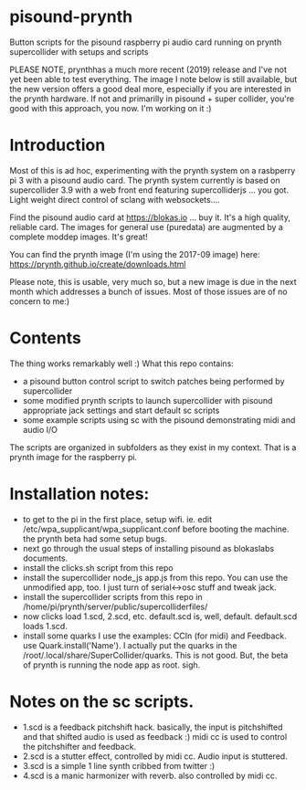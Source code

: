 # pisound-prynth

Button scripts for the pisound raspberry pi audio card running on prynth supercollider with setups and scripts

PLEASE NOTE, prynthhas a much more recent (2019) release and I've not yet been able to test everything. The image I note below is still available, but the new version offers a good deal more, especially if you are interested in the prynth hardware. If not and primarilly in pisound + super collider, you're good with this approach, you now. I'm working on it :)

# Introduction

Most of this is ad hoc, experimenting with the prynth system on a rasbperry pi 3 with a pisound audio card. The prynth system currently is based on supercollider 3.9 with a web front end featuring supercolliderjs ... you got. Light weight direct control of sclang with websockets.... 

Find the pisound audio card at https://blokas.io ... buy it. It's a high quality, reliable card. The images for general use (puredata) are augmented by a complete moddep images. It's great! 

You can find the prynth image (I'm using the 2017-09 image) here:
https://prynth.github.io/create/downloads.html

Please note, this is usable, very much so, but a new image is due in the next month which addresses a bunch of issues. Most of those issues are of no concern to me:)

# Contents
The thing works remarkably well :) What this repo contains:

- a pisound button control script to switch patches being performed by supercollider
- some modified prynth scripts to launch supercollider with pisound appropriate jack settings and start default sc scripts
- some example scripts using sc with the pisound demonstrating midi and audio I/O

The scripts are organized in subfolders as they exist in my context. That is a prynth image for the raspberry pi.

# Installation notes:

  *  to get to the pi in the first place, setup wifi. ie. edit /etc/wpa_supplicant/wpa_supplicant.conf before booting the machine. the prynth beta had some setup bugs.
  *  next go through the usual steps of installing pisound as blokaslabs documents.
  *  install the clicks.sh script from this repo
  *  install the supercollider node_js app.js from this repo. You can use the unmodified app, too. I just turn of serial<->osc stuff and tweak jack.
  *  install the supercollider scripts from this repo in /home/pi/prynth/server/public/supercolliderfiles/ 
  *  now clicks load 1.scd, 2.scd, etc. default.scd is, well, default. default.scd loads 1.scd.
  *  install some quarks I use the examples: CCIn (for midi) and Feedback. use Quark.install('Name'). I actually put the quarks in the /root/.local/share/SuperCollider/quarks. This is not good. But, the beta of prynth is running the node app as root. sigh. 

# Notes on the sc scripts.

  *  1.scd is a feedback pitchshift hack. basically, the input is pitchshifted and that shifted audio is used as feedback :) midi cc is used to control the pitchshifter and feedback. 
  *  2.scd is a stutter effect, controlled by midi cc. Audio input is stuttered.
  *  3.scd is a simple 1 line synth cribbed from twitter :)
  *  4.scd is a manic harmonizer with reverb. also controlled by midi cc.

